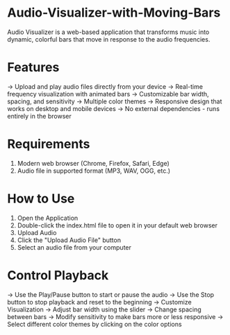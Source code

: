 # Audio-Visualizer-with-Moving-Bars
Audio Visualizer is a web-based application that transforms music into dynamic, colorful bars that move in response to the audio frequencies. 
# Features
-> Upload and play audio files directly from your device
-> Real-time frequency visualization with animated bars
-> Customizable bar width, spacing, and sensitivity
-> Multiple color themes
-> Responsive design that works on desktop and mobile devices
-> No external dependencies - runs entirely in the browser
# Requirements
1. Modern web browser (Chrome, Firefox, Safari, Edge)
2. Audio file in supported format (MP3, WAV, OGG, etc.)
# How to Use
1. Open the Application
2. Double-click the index.html file to open it in your default web browser
3. Upload Audio
4. Click the "Upload Audio File" button
5. Select an audio file from your computer
# Control Playback
-> Use the Play/Pause button to start or pause the audio
-> Use the Stop button to stop playback and reset to the beginning
-> Customize Visualization
-> Adjust bar width using the slider
-> Change spacing between bars
-> Modify sensitivity to make bars more or less responsive
-> Select different color themes by clicking on the color options
